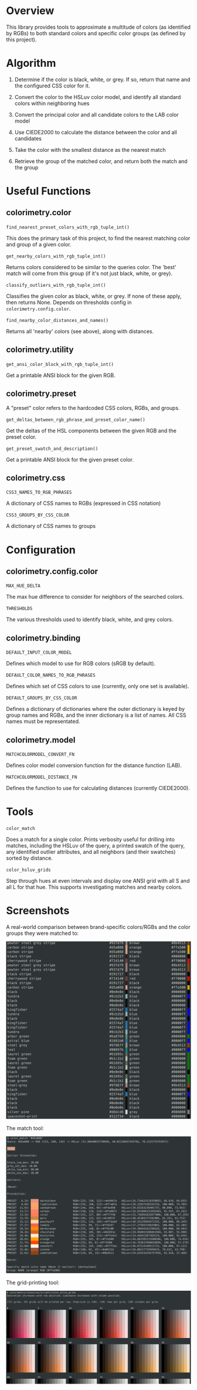 # Overview

This library provides tools to approximate a multitude of colors (as identified
by RGBs) to both standard colors and specific color groups (as defined by this
project).


# Algorithm

1. Determine if the color is black, white, or grey. If so, return that name and
   the configured CSS color for it.

2. Convert the color to the HSLuv color model, and identify all standard colors
   within neighboring hues

3. Convert the principal color and all candidate colors to the LAB color model

4. Use CIEDE2000 to calculate the distance between the color and all
   candidates

5. Take the color with the smallest distance as the nearest match

6. Retrieve the group of the matched color, and return both the match and the
   group


# Useful Functions

## colorimetry.color

`find_nearest_preset_colors_with_rgb_tuple_int()`

This does the primary task of this project, to find the nearest matching color
and group of a given color.

`get_nearby_colors_with_rgb_tuple_int()`

Returns colors considered to be similar to the queries color. The 'best' match
will come from this group (if it's not just black, white, or grey).

`classify_outliers_with_rgb_tuple_int()`

Classifies the given color as black, white, or grey. If none of these apply,
then returns None. Depends on thresholds config in `colorimetry.config.color`.

`find_nearby_color_distances_and_names()`

Returns all 'nearby' colors (see above), along with distances.


## colorimetry.utility

`get_ansi_color_block_with_rgb_tuple_int()`

Get a printable ANSI block for the given RGB.

## colorimetry.preset

A "preset" color refers to the hardcoded CSS colors, RGBs, and groups.

`get_deltas_between_rgb_phrase_and_preset_color_name()`

Get the deltas of the HSL components between the given RGB and the preset color.

`get_preset_swatch_and_description()`

Get a printable ANSI block for the given preset color.

## colorimetry.css

`CSS3_NAMES_TO_RGB_PHRASES`

A dictionary of CSS names to RGBs (expressed in CSS notation)

`CSS3_GROUPS_BY_CSS_COLOR`

A dictionary of CSS names to groups


# Configuration

## colorimetry.config.color

`MAX_HUE_DELTA`

The max hue difference to consider for neighbors of the searched colors.

`THRESHOLDS`

The various thresholds used to identify black, white, and grey colors.

## colorimetry.binding

`DEFAULT_INPUT_COLOR_MODEL`

Defines which model to use for RGB colors (sRGB by default).

`DEFAULT_COLOR_NAMES_TO_RGB_PHRASES`

Defines which set of CSS colors to use (currently, only one set is available).

`DEFAULT_GROUPS_BY_CSS_COLOR`

Defines a dictionary of dictionaries where the outer dictionary is keyed by
group names and RGBs, and the inner dictionary is a list of names. All CSS names
must be representated.

## colorimetry.model

`MATCHCOLORMODEL_CONVERT_FN`

Defines color model conversion function for the distance function (LAB).

`MATCHCOLORMODEL_DISTANCE_FN`

Defines the function to use for calculating distances (currently CIEDE2000).


# Tools

`color_match`

Does a match for a single color. Prints verbosity useful for drilling into
matches, including the HSLuv of the query, a printed swatch of the query, any
identified outlier attributes, and all neighbors (and their swatches) sorted by
distance.

`color_hsluv_grids`

Step through hues at even intervals and display one ANSI grid with all S and
all L for that hue. This supports investigating matches and nearby colors.


# Screenshots

A real-world comparison between brand-specific colors/RGBs and the color groups
they were matched to:

![Trial Matches](assets/documentation/trial1.png)

The match tool:

![Match Tool](assets/documentation/match1.png)

The grid-printing tool:

![Grid-Printing Tool](assets/documentation/grids1.png)
